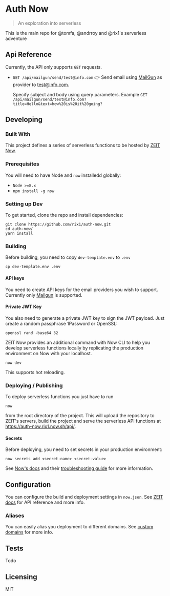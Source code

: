 <!-- ![Logo of the project](./images/logo.sample.png) -->

# Auth Now

> An exploration into serverless

This is the main repo for @tomfa, @andrroy and @rix1's serverless adventure

## Api Reference

<!-- If the api is external, link to api documentation. If not describe your api including authentication methods as well as explaining all the endpoints with their required parameters. -->

Currently, the API only supports `GET` requests.

- `GET /api/mailgun/send/test@info.com` 👉 Send email using [MailGun](https://www.mailgun.com) as provider to test@info.com.

  Specify subject and body using query parameters. Example `GET /api/mailgun/send/test@info.com?title=Hello&text=how%20is%20it%20going?`

## Developing

### Built With

This project defines a series of serverless functions to be hosted by [ZEIT Now](https://zeit.co/docs/v2/serverless-functions/introduction/).

### Prerequisites

You will need to have Node and `now` installedd globally:

- `Node >=8.x`
- `npm install -g now`

### Setting up Dev

To get started, clone the repo and install dependencies:

```shell
git clone https://github.com/rix1/auth-now.git
cd auth-now/
yarn install
```

### Building

Before building, you need to copy `dev-template.env` to `.env`

```shell
cp dev-template.env .env
```

#### API keys

You need to create API keys for the email providers you wish to support. Currently only [Mailgun](https://documentation.mailgun.com/en/latest/quickstart.html) is supported.

#### Private JWT Key

You also need to generate a private JWT key to sign the JWT payload. Just create a random passphrase 1Password or OpenSSL:

```shell
openssl rand -base64 32
```

ZEIT Now provides an additional command with Now CLI to help you develop serverless functions locally by replicating the production environment on Now
with your localhost.

```shell
now dev
```

This supports hot reloading.

### Deploying / Publishing

To deploy serverless functions you just have to run

```shell
now
```

from the root directory of the project. This will upload the repository to
ZEIT's servers, build the project and serve the serverless API functions at
https://auth-now.rix1.now.sh/api/.

#### Secrets

Before deploying, you need to set secrets in your production environment:

```shell
now secrets add <secret-name> <secret-value>
```

See [Now's docs](https://zeit.co/docs/v2/environment-variables-and-secrets/) and their [troubleshooting guide](https://github.com/zeit/now/blob/master/errors/missing-env-file.md) for more information.

## Configuration

You can configure the build and deployment settings in `now.json`. See
[ZEIT docs](https://zeit.co/docs/v2/advanced/configuration/) for API reference
and more info.

### Aliases

You can easily alias you deployment to different domains. See
[custom domains](https://zeit.co/docs/v2/custom-domains/#deploying-with-your-domain)
for more info.

## Tests

Todo

<!-- Describe and show how to run the tests with code examples.
Explain what these tests test and why.

```shell
Give an example
``` -->

## Licensing

MIT
